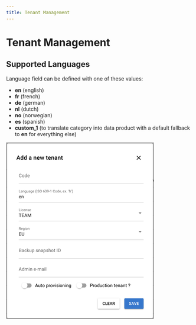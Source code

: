 ```yaml
---
title: Tenant Management
---
```


# Tenant Management

## Supported Languages

Language field can be defined with one of these values:

* **en** (english)
* **fr** (french)
* **de** (german)
* **nl** (dutch)
* **no** (norwegian)
* **es** (spanish)
* **custom_1** (to translate category into data product with a default fallback to **en** for everything else)

![](./_shared/zeenea-tenant-add.png)
